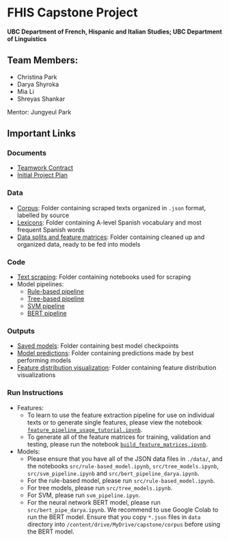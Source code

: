 # FHIS Capstone Project
**UBC Department of French, Hispanic and Italian Studies; UBC Department of Linguistics**

## Team Members:
* Christina Park
* Darya Shyroka
* Mia Li
* Shreyas Shankar

Mentor: Jungyeul Park

## Important Links 

### Documents
- [Teamwork Contract](./docs/Teamwork_contract.md)
- [Initial Project Plan](./docs/Project_Plan.md)

### Data
- [Corpus](./corpus/): Folder containing scraped texts organized in `.json` format, labelled by source
- [Lexicons](./vocab/): Folder containing A-level Spanish vocabulary and most frequent Spanish words
- [Data splits and feature matrices](./data/): Folder containing cleaned up and organized data, ready to be fed into models

### Code
- [Text scraping](./text_scraping/): Folder containing notebooks used for scraping
- Model pipelines:
  - [Rule-based pipeline](./src/rule-based_model.ipynb)
  - [Tree-based pipeline](./src/tree_models.ipynb)
  - [SVM pipeline](./src/svm_pipeline.ipynb)
  - [BERT pipeline](./src/bert_pipeline_darya.ipynb)

### Outputs
- [Saved models](./models/): Folder containing best model checkpoints
- [Model predictions](./predictions/): Folder containing predictions made by best performing models
- [Feature distribution visualization](./visuals/): Folder containing feature distribution visualizations


### Run Instructions
- Features:
  - To learn to use the feature extraction pipeline for use on individual texts or to generate single features, please view the notebook [`feature_pipeline_usage_tutorial.ipynb`](./src/feature_pipeline_usage_tutorial.ipynb).
  - To generate all of the feature matrices for training, validation and testing, please run the notebook [`build_feature_matrices.ipynb`](./src/build_feature_matrices.ipynb).
- Models:
  - Please ensure that you have all of the JSON data files in `./data/`, and the notebooks `src/rule-based_model.ipynb`, `src/tree_models.ipynb`, `src/svm_pipeline.ipynb` and `src/bert_pipeline_darya.ipynb`. 
  - For the rule-based model, please run `src/rule-based_model.ipynb`. 
  - For tree models, please run `src/tree_models.ipynb`.
  - For SVM, please run `svm_pipeline.ipyn`. 
  - For the neural network BERT model, please run `src/bert_pipe_darya.ipynb`. We recommend to use Google Colab to run the BERT model. Ensure that you copy `*.json` files in `data` directory into `/content/drive/MyDrive/capstone/corpus` before using the BERT model. 
